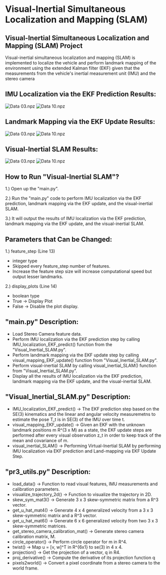 # Visual-Inertial Simultaneous Localization and Mapping (SLAM)
## Visual-Inertial Simultaneous Localization and Mapping (SLAM) Project
Visual-inertial simultaneous localization and mapping (SLAM) is implemented to localize the vehicle and perform landmark mapping of the environment using the extended Kalman filter (EKF) given that the measurements from the vehicle's inertial measurement unit (IMU) and the stereo camera 

## IMU Localization via the EKF Prediction Results:
![Data 03.npz](.Results/IMU_Localization_via_EKF_Prediction_Data_03.png)
![Data 10.npz](.Results/IMU_Localization_via_EKF_Prediction_Data_10.png)

## Landmark Mapping via the EKF Update Results:
![Data 03.npz](.Results/Landmark_Mapping_via_EKF_Update_Data_03.png)
![Data 10.npz](.Results/Landmark_Mapping_via_EKF_Update_Data_10.png)

## Visual-Inertial SLAM Results:
![Data 03.npz](.Results/Visual_Inertial_SLAM_Data_03.png)
![Data 10.npz](.Results/Visual_Inertial_SLAM_Data_10.png)

## How to Run "Visual-Inertial SLAM"?
1.) Open up the "main.py".

2.) Run the "main.py" code to perform IMU localization via the EKF prediction, landmark mapping via the EKF update, and the visual-inertial SLAM.

3.) It will output the results of IMU localization via the EKF prediction, landmark mapping via the EKF update, and the visual-inertial SLAM.

## Parameters that Can be Changed:
1.) feature_step (Line 13)
- integer type
- Skipped every feature_step number of features.
- Increase the feature step size will increase computational speed but output lesser landmarks.

2.) display_plots (Line 14)
- boolean type
- True -> Display Plot
- False -> Disable the plot display.

## "main.py" Description:
- Load Stereo Camera feature data.
- Perform IMU localization via the EKF prediction step by calling IMU_localization_EKF_predict() function from the "Visual_Inertial_SLAM.py".
- Perform landmark mapping via the EKF update step by calling visual_mapping_EKF_update() function from "Visual_Inertial_SLAM.py".
- Perform visual-inertial SLAM by calling visual_inertial_SLAM() function from "Visual_Inertial_SLAM.py".
- Display all the results of IMU localization via the EKF prediction, landmark mapping via the EKF update, and the visual-inertial SLAM.

## "Visual_Inertial_SLAM.py" Description:
- IMU_localization_EKF_predict() -> The EKF prediction step based on the SE(3) kinematics and the linear and angular velocity measuremetns to estimate the pose T_t is in SE(3) of the IMU over time t.
- visual_mapping_EKF_update() -> Given an EKF with the unknown landmark positions m R^(3 x M) as a state, the EKF update steps are performed after every visual observation z_t in order to keep track of the mean and covariance of m.
- visual_inertial_SLAM() -> Performing Virtual-Inertial SLAM by performing IMU localization via EKF prediction and Land-mapping via EKF Update Step.

## "pr3_utils.py" Description:
- load_data() -> Function to read visual features, IMU measurements and calibration parameters.
- visualize_trajectory_2d() -> Function to visualize the trajectory in 2D.
- skew_sym_mat3() -> Generate 3 x 3 skew-symmetric matrix from a R^3 vector.
- get_u_hat_mat4() -> Generate 4 x 4 generalized velocity from a 3 x 3 skew-symmetric matrix and a R^3 vector.
- get_u_hat_mat6() -> Generate 6 x 6 generalized velocity from two 3 x 3 skew-symmetric matrices.
- get_stereo_camera_calibration_mat() -> Generate stereo camera calibration matrix, M.
- circle_operator() -> Perform circle operator for m in R^4.
- twist() -> Map u = [v, w]^T in R^{6x1} to se(3) in 4 x 4.
- projection() -> Get the projection of a vector, q in R4.
- proj_derivative() -> Compute the derivative of its projection function q
- pixels2world() -> Convert a pixel coordinate from a stereo camera to the world frame.
